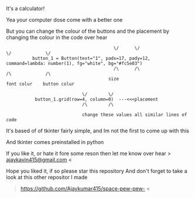 It's a calculator!

Yea your computer dose come with a better one

But you can change  the colour of the buttons and the placement by changing the colour in the code over hear

                                             \/      \/                                      \/             \/
              button_1 = Button(text="1", padx=17, pady=12, command=lambda: number(1), fg="white", bg="#fc5e03")
                                             /\      /\                                     /\             /\
                                           size                                         font colur    button colur
                                                                                         
                                 \/        \/                                                 
               button_1.grid(row=4, column=0)  ---<<<placement
                                 /\        /\      
                                        
                                 change these values all similar lines of code 
                                 
                                 
                                                                                        
It's based of of tkinter fairly simple, and Im not the first to come up with this                                                                                       

And tkinter comes  preinstalled in python  

If you like it, or hate it fore some reson then let me know over hear > ajaykavin415@gmail.com <

Hope you liked it, if so please star this repository
And don't forget to take a look at this other repositor I made 
> https://github.com/Ajaykumar415/space-pew-pew- <


